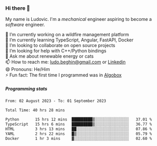 ### Hi there 👋

My name is Ludovic. I'm a *mechanical* engineer aspiring to become a *software* engineer.

 🔭 I’m currently working on a wildfire management platform<br/>
 🌱 I’m currently learning TypeScript, Angular, FastAPI, Docker<br/>
 👯 I’m looking to collaborate on open source projects<br/>
 🤔 I’m looking for help with C++/Python bindings<br/>
 💬 Ask me about renewable energy or cats<br/>
 📫 How to reach me: ludo.beghin@gmail.com or [Linkedin](https://www.linkedin.com/in/ludovic-beghin/)<br/>
 😄 Pronouns: He/Him<br/>
 ⚡ Fun fact: The first time I programmed was in [Algobox](https://fr.wikipedia.org/wiki/Algobox)<br/>

##### Programming stats
<!--START_SECTION:waka-->

```txt
From: 02 August 2023 - To: 01 September 2023

Total Time: 40 hrs 28 mins

Python       15 hrs 12 mins  █████████▒░░░░░░░░░░░░░░░   37.01 %
TypeScript   15 hrs 6 mins   █████████▒░░░░░░░░░░░░░░░   36.77 %
HTML         3 hrs 13 mins   ██░░░░░░░░░░░░░░░░░░░░░░░   07.86 %
YAML         2 hrs 22 mins   █▒░░░░░░░░░░░░░░░░░░░░░░░   05.79 %
Docker       1 hr 3 mins     ▓░░░░░░░░░░░░░░░░░░░░░░░░   02.60 %
```

<!--END_SECTION:waka-->
